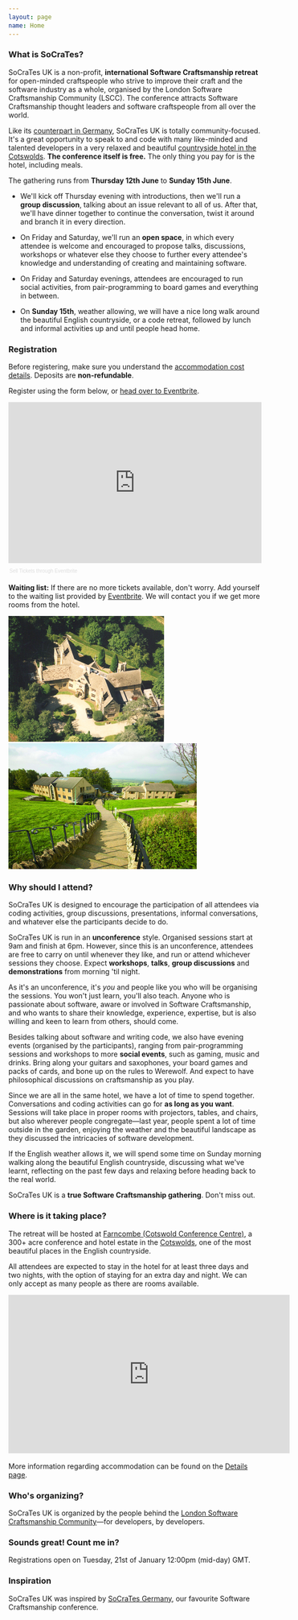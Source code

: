 ```yaml
---
layout: page
name: Home
---
```


### What is SoCraTes?

SoCraTes UK is a non-profit, **international Software Craftsmanship retreat** for open-minded craftspeople who strive to improve their craft and the software industry as a whole, organised by the London Software Craftsmanship Community (LSCC). The conference attracts Software Craftsmanship thought leaders and software craftspeople from all over the world.

Like its [counterpart in Germany][SoCraTes Germany], SoCraTes UK is totally community-focused. It's a great opportunity to speak to and code with many like-minded and talented developers in a very relaxed and beautiful [countryside hotel in the Cotswolds][Farncombe Gallery]. **The conference itself is free.** The only thing you pay for is the hotel, including meals.

The gathering runs from **Thursday 12th June** to **Sunday 15th June**.

* We'll kick off Thursday evening with introductions, then we'll run a **group discussion**, talking about an issue relevant to all of us. After that, we'll have dinner together to continue the conversation, twist it around and branch it in every direction.

* On Friday and Saturday, we'll run an **open space**, in which every attendee is welcome and encouraged to propose talks, discussions, workshops or whatever else they choose to further every attendee's knowledge and understanding of creating and maintaining software.

* On Friday and Saturday evenings, attendees are encouraged to run social activities, from pair-programming to board games and everything in between.

* On **Sunday 15th**, weather allowing, we will have a nice long walk around the beautiful English countryside, or a code retreat, followed by lunch and informal activities up and until people head home.

### Registration

Before registering, make sure you understand the [accommodation cost details][Details]. Deposits are **non-refundable**.

Register using the form below, or [head over to Eventbrite][Eventbrite].

<div style="width:100%; text-align:left;" >
    <iframe  src="https://www.eventbrite.co.uk/tickets-external?eid=10210972293&amp;ref=etckt&amp;v=2" frameborder="0" height="320" width="100%" vspace="0" hspace="0" marginheight="5" marginwidth="5" scrolling="auto" allowtransparency="true">&nbsp;</iframe>
    <div style="font-family:Helvetica, Arial; font-size:10px; padding:5px 0 5px; margin:2px; width:100%; text-align:left;" >
        <a style="color:#ddd; text-decoration:none;" target="_blank" href="http://www.eventbrite.co.uk/r/etckt">Sell Tickets</a>
        <span style="color:#ddd;">through</span>
        <a style="color:#ddd; text-decoration:none;" target="_blank" href="http://www.eventbrite.co.uk?ref=etckt">Eventbrite</a>
    </div>
</div>

[Eventbrite]: http://socratesuk2014.eventbrite.co.uk?ref=elink

**Waiting list:** If there are no more tickets available, don't worry. Add yourself to the waiting list provided by [Eventbrite][Eventbrite]. We will contact you if we get more rooms from the hotel.

<p><img src="img/farncombe/farncombe07.jpg" width="310" height="250" alt="Cotswolds"/> <img src="img/farncombe/farncombe01.jpg" width="375" height="250" alt="Farncombe"/></p>

### Why should I attend?

SoCraTes UK is designed to encourage the participation of all attendees via coding activities, group discussions, presentations, informal conversations, and whatever else the participants decide to do.

SoCraTes UK is run in an **unconference** style. Organised sessions start at 9am and finish at 6pm. However, since this is an unconference, attendees are free to carry on until whenever they like, and run or attend whichever sessions they choose. Expect **workshops**, **talks**, **group discussions** and **demonstrations** from morning 'til night.

As it's an unconference, it's *you* and people like you who will be organising the sessions. You won't just learn, you'll also teach. Anyone who is passionate about software, aware or involved in Software Craftsmanship, and who wants to share their knowledge, experience, expertise, but is also willing and keen to learn from others, should come.

Besides talking about software and writing code, we also have evening events (organised by the participants), ranging from pair-programming sessions and workshops to more **social events**, such as gaming, music and drinks. Bring along your guitars and saxophones, your board games and packs of cards, and bone up on the rules to Werewolf. And expect to have philosophical discussions on craftsmanship as you play.

Since we are all in the same hotel, we have a lot of time to spend together. Conversations and coding activities can go for **as long as you want**. Sessions will take place in proper rooms with projectors, tables, and chairs, but also wherever people congregate—last year, people spent a lot of time outside in the garden, enjoying the weather and the beautiful landscape as they discussed the intricacies of software development.

If the English weather allows it, we will spend some time on Sunday morning walking along the beautiful English countryside, discussing what we've learnt, reflecting on the past few days and relaxing before heading back to the real world.

SoCraTes UK is a **true Software Craftsmanship gathering**. Don't miss out.

### Where is it taking place?

The retreat will be hosted at [Farncombe (Cotswold Conference Centre)][Venue], a 300+ acre conference and hotel estate in the [Cotswolds][], one of the most beautiful places in the English countryside.

All attendees are expected to stay in the hotel for at least three days and two nights, with the option of staying for an extra day and night. We can only accept as many people as there are rooms available.

<p><iframe width="560" height="315" src="http://www.youtube.com/embed/IyfXSIaK-rU" frameborder="0" allowfullscreen="allowfullscreen">&nbsp;</iframe></p>

More information regarding accommodation can be found on the [Details page][Details].

[Venue]: http://cotswoldconferencecentre.com/venue/
[Cotswolds]: http://www.cotswolds.info/
[Details]: details.html

### Who's organizing?

SoCraTes UK is organized by the people behind the [London Software Craftsmanship Community][]—for developers, by developers.

[London Software Craftsmanship Community]: http://londonswcraft.com

### Sounds great! Count me in?

Registrations open on Tuesday, 21st of January 12:00pm (mid-day) GMT.

### Inspiration

SoCraTes UK was inspired by [SoCraTes Germany][], our favourite Software Craftsmanship conference.

[@socrates_uk]: https://twitter.com/socrates_uk
[SoCraTes Germany]: http://www.socrates-conference.de/
[Farncombe Gallery]: http://farncombeconferencecentre.com/venue/gallery/
